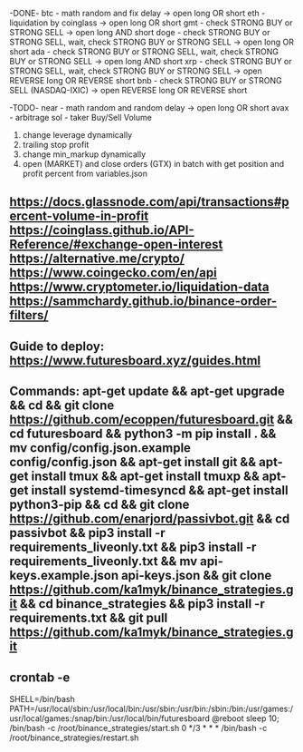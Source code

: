 -DONE-
btc - 	math random and fix delay 										    	   -> open long OR short
eth - 	liquidation by coinglass 	            						    	   -> open long OR short
gmt - 	check STRONG BUY or STRONG SELL 									       -> open long AND short
doge - 	check STRONG BUY or STRONG SELL, wait, check STRONG BUY or STRONG SELL     -> open long OR short
ada - 	check STRONG BUY or STRONG SELL, wait, check STRONG BUY or STRONG SELL     -> open long AND short
xrp - 	check STRONG BUY or STRONG SELL, wait, check STRONG BUY or STRONG SELL     -> open REVERSE long OR REVERSE short
bnb - 	check STRONG BUY or STRONG SELL (NASDAQ-IXIC)						       -> open REVERSE long OR REVERSE short

-TODO-
near - 	math random and random delay										       -> open long OR short
avax -  arbitrage 
sol -   taker Buy/Sell Volume
1) change leverage dynamically 
2) trailing stop profit
3) change min_markup dynamically
4) open (MARKET) and close orders (GTX) in batch with get position and profit percent from variables.json

https://docs.glassnode.com/api/transactions#percent-volume-in-profit
https://coinglass.github.io/API-Reference/#exchange-open-interest
https://alternative.me/crypto/
https://www.coingecko.com/en/api
https://www.cryptometer.io/liquidation-data
https://sammchardy.github.io/binance-order-filters/
-------
Guide to deploy:
https://www.futuresboard.xyz/guides.html
--------
Commands:
apt-get update && 
apt-get upgrade && 
cd && 
git clone https://github.com/ecoppen/futuresboard.git && 
cd futuresboard && 
python3 -m pip install . && 
mv config/config.json.example config/config.json && 
apt-get install git && 
apt-get install tmux && 
apt-get install tmuxp && 
apt-get install systemd-timesyncd && 
apt-get install python3-pip && 
cd && 
git clone https://github.com/enarjord/passivbot.git && 
cd passivbot && pip3 install -r requirements_liveonly.txt && 
pip3 install -r requirements_liveonly.txt &&
mv api-keys.example.json api-keys.json &&
git clone https://github.com/ka1myk/binance_strategies.git &&
cd binance_strategies && pip3 install -r requirements.txt &&
git pull https://github.com/ka1myk/binance_strategies.git
--------
crontab -e
--------
SHELL=/bin/bash
PATH=/usr/local/sbin:/usr/local/bin:/usr/sbin:/usr/bin:/sbin:/bin:/usr/games:/usr/local/games:/snap/bin:/usr/local/bin/futuresboard
@reboot sleep 10; /bin/bash -c /root/binance_strategies/start.sh
0 */3 * * * /bin/bash -c /root/binance_strategies/restart.sh